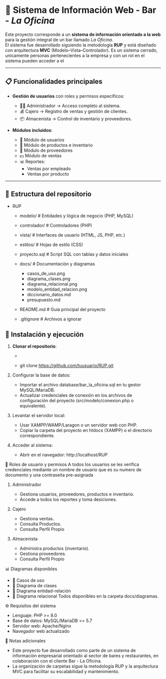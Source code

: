 # 🍻 Sistema de Información Web - Bar - *La Oficina*

Este proyecto corresponde a un **sistema de información orientado a la web** para la gestión integral de un bar llamado *La Oficina*.  
El sistema fue desarrollado siguiendo la metodología **RUP** y está diseñado con arquitectura **MVC** (Modelo–Vista–Controlador).
Es un sistema cerrado, unicamente personas pertenecientes a la empresa y con un rol en el sistema pueden acceder a el

---

## 📋 Funcionalidades principales

- **Gestión de usuarios** con roles y permisos específicos:
  - 👨‍💼 Administrador → Acceso completo al sistema.
  - 💰 Cajero → Registro de ventas y gestión de clientes.
  - 📦 Almacenista → Control de inventario y proveedores.

- **Módulos incluidos**:
  - 👥 Módulo de usuarios
  - 🛒 Módulo de productos e inventario
  - 🏢 Módulo de proveedores
  - 💵 Módulo de ventas
  - 📊 Reportes:
    - Ventas por empleado
    - Ventas por producto

---

## 📂 Estructura del repositorio

- RUP
  - modelo/ # Entidades y lógica de negocio (PHP, MySQL)
  - controlador/ # Controladores (PHP)
  - vista/ # Interfaces de usuario (HTML, JS, PHP, etc.)
  - estilos/ # Hojas de estilo (CSS)
  - proyecto.sql # Script SQL con tablas y datos iniciales

  - docs/ # Documentación y diagramas
    - casos_de_uso.png
    - diagrama_clases.png
    - diagrama_relacional.png
    - modelo_entidad_relacion.png
    - diccionario_datos.md
    - presupuesto.md

  - README.md # Guía principal del proyecto
  - .gitignore # Archivos a ignorar

## 🚀 Instalación y ejecución

1. **Clonar el repositorio**:
   - ```bash
   - git clone https://github.com/tuusuario/RUP.git

2. Configurar la base de datos:
   - Importar el archivo database/bar_la_oficina.sql en tu gestor MySQL/MariaDB.
   - Actualizar credenciales de conexión en los archivos de configuración del proyecto (src/modelo/conexion.php o equivalente).

3. Levantar el servidor local:
   - Usar XAMPP/WAMP/Laragon o un servidor web con PHP.
   - Copiar la carpeta del proyecto en htdocs (XAMPP) o el directorio correspondiente.

4. Acceder al sistema:
   - Abrir en el navegador: http://localhost/RUP

👤 Roles de usuario y permisos
A todos los usuarios se les verifica credenciales mediante un nombre de usuario que es su numero de documento y una contraseña pre-asignada

1. Administrador
   - Gestiona usuarios, proveedores, productos e inventario.
   - Accede a todos los reportes y toma desiciones.

2. Cajero
   - Gestiona ventas.
   - Consulta Productos.
   - Consulta Perfil Propio

3. Almacenista
   - Administra productos (inventario).
   - Gestiona proveedores.
   - Consulta Perfil Propio

📊 Diagramas disponibles
   - 📌 Casos de uso
   - 📌 Diagrama de clases
   - 📌 Diagrama entidad-relación
   - 📌 Diagrama relacional
Todos disponibles en la carpeta docs/diagramas.

⚙️ Requisitos del sistema
   - Lenguaje: PHP >= 8.0
   - Base de datos: MySQL/MariaDB >= 5.7
   - Servidor web: Apache/Nginx
   - Navegador web actualizado

📝 Notas adicionales
   - Este proyecto fue desarrollado como parte de un sistema de información empresarial orientado al sector de bares y restaurantes, en colaboración con el cliente Bar - La Oficina.
   - La organización de carpetas sigue la metodología RUP y la arquitectura MVC para facilitar su escalabilidad y mantenimiento.
